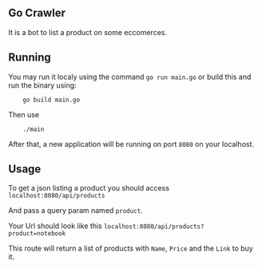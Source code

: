 ## Go Crawler

It is a bot to list a product on some eccomerces.

## Running

You may run it localy using the command `go run main.go` or build this and run the binary using:
```
    go build main.go
```

Then use
```
    ./main
```

After that, a new application will be running on port `8080` on your localhost.

## Usage

To get a json listing a product you should access `localhost:8080/api/products`

And pass a query param named `product`.

Your Url should look like this `localhost:8080/api/products?product=notebook`

This route will return a list of products with `Name`, `Price` and the `Link` to buy it.

